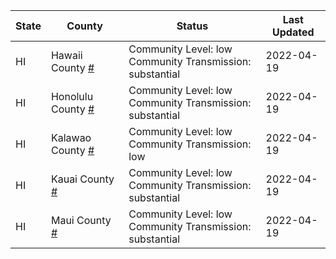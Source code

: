State | County | Status | Last Updated
--- | --- | --- | --- 
HI | Hawaii County <a href="#hawaii_county">#</a> | <a name="hawaii_county"></a>Community Level: low<br/>Community Transmission: substantial | 2022-04-19
HI | Honolulu County <a href="#honolulu_county">#</a> | <a name="honolulu_county"></a>Community Level: low<br/>Community Transmission: substantial | 2022-04-19
HI | Kalawao County <a href="#kalawao_county">#</a> | <a name="kalawao_county"></a>Community Level: low<br/>Community Transmission: low | 2022-04-19
HI | Kauai County <a href="#kauai_county">#</a> | <a name="kauai_county"></a>Community Level: low<br/>Community Transmission: substantial | 2022-04-19
HI | Maui County <a href="#maui_county">#</a> | <a name="maui_county"></a>Community Level: low<br/>Community Transmission: substantial | 2022-04-19
